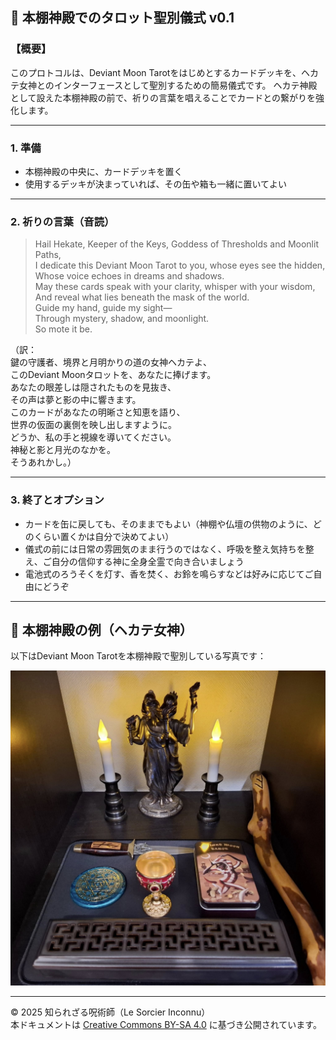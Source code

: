 ## 🔮 本棚神殿でのタロット聖別儀式 v0.1

### 【概要】
このプロトコルは、Deviant Moon Tarotをはじめとするカードデッキを、ヘカテ女神とのインターフェースとして聖別するための簡易儀式です。
ヘカテ神殿として設えた本棚神殿の前で、祈りの言葉を唱えることでカードとの繋がりを強化します。

---

### 1. 準備
- 本棚神殿の中央に、カードデッキを置く
- 使用するデッキが決まっていれば、その缶や箱も一緒に置いてよい

---

### 2. 祈りの言葉（音読）

> Hail Hekate, Keeper of the Keys, Goddess of Thresholds and Moonlit Paths,  
> I dedicate this Deviant Moon Tarot to you, whose eyes see the hidden,  
> Whose voice echoes in dreams and shadows.  
> May these cards speak with your clarity, whisper with your wisdom,  
> And reveal what lies beneath the mask of the world.  
> Guide my hand, guide my sight—  
> Through mystery, shadow, and moonlight.  
> So mote it be.

（訳：  
鍵の守護者、境界と月明かりの道の女神ヘカテよ、  
このDeviant Moonタロットを、あなたに捧げます。  
あなたの眼差しは隠されたものを見抜き、  
その声は夢と影の中に響きます。  
このカードがあなたの明晰さと知恵を語り、  
世界の仮面の裏側を映し出しますように。  
どうか、私の手と視線を導いてください。  
神秘と影と月光のなかを。  
そうあれかし。）

---

### 3. 終了とオプション
- カードを缶に戻しても、そのままでもよい（神棚や仏壇の供物のように、どのくらい置くかは自分で決めてよい）
- 儀式の前には日常の雰囲気のまま行うのではなく、呼吸を整え気持ちを整え、ご自分の信仰する神に全身全霊で向き合いましょう
- 電池式のろうそくを灯す、香を焚く、お鈴を鳴らすなどは好みに応じてご自由にどうぞ

---

## 🌙 本棚神殿の例（ヘカテ女神）
以下はDeviant Moon Tarotを本棚神殿で聖別している写真です：

![Hekate Tarot Ritual](Hekate_tarot_ritual.jpg)

---

© 2025 知られざる呪術師（Le Sorcier Inconnu）  
本ドキュメントは [Creative Commons BY-SA 4.0](https://creativecommons.org/licenses/by-sa/4.0/deed.ja) に基づき公開されています。
